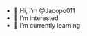 - 👋 Hi, I’m @Jacopo011
- 👀 I’m interested 
- 🌱 I’m currently learning 

<!---
Jacopo011/Jacopo011 is a ✨ special ✨ repository because its `README.md` (this file) appears on your GitHub profile.
You can click the Preview link to take a look at your changes.
--->
